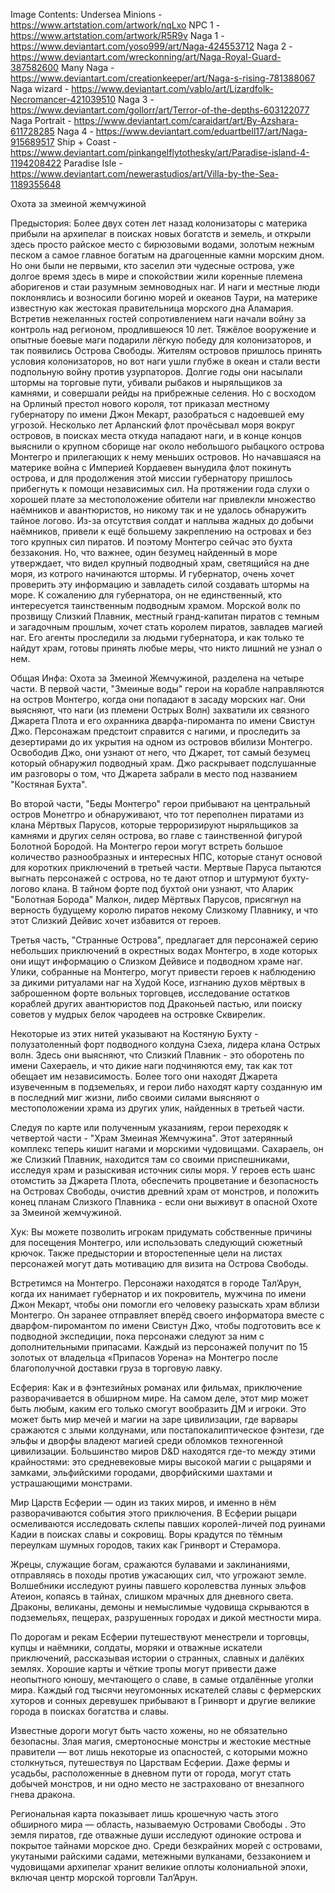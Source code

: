 Image Contents: 
Undersea Minions - https://www.artstation.com/artwork/nqLxo
NPC 1 - https://www.artstation.com/artwork/R5R9v
Naga 1 - https://www.deviantart.com/yoso999/art/Naga-424553712
Naga 2 - https://www.deviantart.com/wreckonning/art/Naga-Royal-Guard-387582600
Many Naga - https://www.deviantart.com/creationkeeper/art/Naga-s-rising-781388067
Naga wizard - https://www.deviantart.com/vablo/art/Lizardfolk-Necromancer-421039510
Naga 3 - https://www.deviantart.com/gollorr/art/Terror-of-the-depths-603122077
Naga Portrait - https://www.deviantart.com/caraidart/art/By-Azshara-611728285
Naga 4 - https://www.deviantart.com/eduartbell17/art/Naga-915689517
Ship + Coast - https://www.deviantart.com/pinkangelflytothesky/art/Paradise-island-4-1194208422
Paradise Isle - https://www.deviantart.com/newerastudios/art/Villa-by-the-Sea-1189355648


Охота за змеиной жемчужиной

Предыстория:
Более двух сотен лет назад колонизаторы с материка прибыли на архипелаг в поисках новых богатств и земель, и открыли здесь просто райское место с бирюзовыми водами, золотым нежным песком а самое главное богатым на драгоценные камни морским дном. Но они были не первыми, кто заселил эти чудесные острова, уже долгое время здесь в мире и спокойствии жили коренные племена аборигенов и стаи разумным земноводных наг. И наги и местные люди поклонялись и возносили богиню морей и океанов Таури, на материке известную как жестокая правительница морского дна Аламария. Встретив нежеланных гостей сопротивлением наги начали войну за контроль над регионом, продлившеюся 10 лет. Тяжёлое вооружение и опытные боевые маги подарили лёгкую победу для колонизаторов, и так появились Острова Свободы. 
Жителям островов пришлось принять условия колонизаторов, но вот наги ушли глубже в океан и стали вести подпольную войну против узурпаторов. Долгие годы они насылали штормы на торговые пути, убивали рыбаков и ныряльщиков за камнями, и совершали рейды на прибрежные селения. Но с восходом на Орлиный престол нового короля, тот приказал местному губернатору по имени Джон Мекарт, разобраться с надоевшей ему угрозой. Несколько лет Арланский флот прочёсывал моря вокруг островов, в поисках места откуда нападают наги, и в конце концов выяснили о крупном сборище наг около небольшого рыбацкого острова Монтегро и прилегающих к нему меньших островов. Но начавшаяся на материке война с Империей Кордаевен вынудила флот покинуть острова, и для продолжения этой миссии губернатору пришлось прибегнуть к помощи независимых сил. 
На протяжении года слухи о хорошей плате за местоположение обители наг привлекли множество наёмников и авантюристов, но никому так и не удалось обнаружить тайное логово. Из-за отсутствия солдат и наплыва жадных до добычи наёмников, привели к ещё большему закреплению на островах и без того крупных сил пиратов. И поэтому Монтегро сейчас это бухта беззакония. Но, что важнее, один безумец найденный в море утверждает, что видел крупный подводный храм, светящийся на дне моря, из котрого начинаются штормы. И губернатор, очень хочет проверить эту информацию и завладеть силой создавать штормы на море.
К сожалению для губернатора, он не единственный, кто интересуется таинственным подводным храмом. Морской волк по прозвищу Слизкий Плавник, местный гранд-капитан пиратов с темным и загадочным прошлым, хочет стать королем пиратов, завладев магией наг. Его агенты проследили за людьми губернатора, и как только те найдут храм, готовы принять любые меры, что никто лишний не узнал о нем.  


Общая Инфа:
Охота за Змеиной Жемчужиной, разделена на четыре части. В первой части, "Змеиные воды" герои на корабле направляются на остров Монтегро, когда они попадают в засаду морских наг. Они выясняют, что наги (из племени Острых Волн) захватили их связного Джарета Плота и его охранника дварфа-пироманта по имени Свистун Джо. Персонажам предстоит справится с нагими, и проследить за дезертирами до их укрытия на одном из островов вбилизи Монтегро. Освободив Джо, они узнают от него, что Джарет, тот самый безумец который обнаружил подводный храм. Джо раскрывает подслушанные им разговоры о том, что Джарета забрали в место под названием "Костяная Бухта".

Во второй части, "Беды Монтегро" герои прибывают на центральный остров Монетгро и обнаруживают, что тот переполнен пиратами из клана Мёртвых Парусов, которые терроризируют ныряльщиков за камнями и других селян острова, во главе с таинственной фигурой Болотной Бородой. На Монтегро герои могут встреть большое количество разнообразных и интересных НПС, которые станут основой для коротких приключений в третьей части. Мертвые Паруса пытаются выгнать персонажей с острова, но те дают отпор и штурмуют бухту-логово клана. В тайном форте под бухтой они узнают, что Аларик "Болотная Борода" Малкон, лидер Мёртвых Парусов, присягнул на верность будущему королю пиратов некому Слизкому Плавнику, и что этот Слизкий Дейвис хочет избавится от героев. 

Третья часть, "Странные Острова", предлагает для персонажей серию небольших приключений в окрестных водах Монтегро, в ходе которых они ищут информацию о Слизком Дейвисе и подводном храме наг. Улики, собранные на Монтегро, могут привести героев к наблюдению за дикими ритуалами наг на Худой Косе, изгнанию духов мёртвых в заброшенном форте вольных торговцев, исследование остатков кораблей других авантюристов под Драконьей пастью, или поиску советов у мудрых белок чародеев на островке Сквирелик.

Некоторые из этих нитей указывают на Костяную Бухту - полузатоленный форт подводного колдуна Сзеха, лидера клана Острых волн. Здесь они выясняют, что Слизкий Плавник - это оборотень по имени Сахераель, и что дикие наги подчиняются ему, так как тот обещает им независимость. Более того они находят Джарета изувеченным в подземельях, и герои либо находят карту созданную им в последний миг жизни, либо своими силами выясняют о местоположении храма из других улик, найденных в третьей части.  

Следуя по карте или полученным указаниям, герои переходяк к четвертой части - "Храм Змеиная Жемчужина". Этот затерянный комплекс теперь кишит нагами и морскими чудовищами. Сахараель, он же Слизкий Плавник, находится там со своими приспешниками, исследуя храм и разыскивая источник силы моря. У героев есть шанс отомстить за Джарета Плота, обеспечить процветание и безопасность на Островах Свободы, очистив древний храм от монстров, и положить конец планам Слизкого Плавника - если они выживут в опасной Охоте за Змеиной жемчужиной.

Хук: 
Вы можете позволить игрокам придумать собственные причины для посещения Монтегро, или использовать следующий сюжетный крючок. Также предыстории и второстепенные цели на листах персонажей могут дать мотивацию для визита на Острова Свободы.
 
Встретимся на Монтегро. Персонажи находятся в городе Тал’Арун, когда их нанимает губернатор и их покровитель, мужчина по имени Джон Мекарт, чтобы они помогли его человеку разыскать храм вблизи Монтегро. Он заранее отправляет вперёд своего информатора вместе с дварфом-пиромантом по имени Свистун Джо, чтобы подготовить все к подводной экспедиции, пока персонажи следуют за ним с дополнительными припасами. Каждый из персонажей получит по 15 золотых от владельца «Припасов Уорена» на Монтегро после благополучной доставки груза в торговую лавку.

Есферия: 
Как и в фэнтезийных романах или фильмах, приключение разворачивается в обширном мире. На самом деле, этот мир может быть любым, каким его только смогут вообразить ДМ и игроки. Это может быть мир мечей и магии на заре цивилизации, где варвары сражаются с злыми колдунами, или постапокалиптическое фэнтези, где эльфы и дворфы владеют магией среди обломков техногенной цивилизации. Большинство миров D&D находятся где-то между этими крайностями: это средневековые миры высокой магии с рыцарями и замками, эльфийскими городами, дворфийскими шахтами и устрашающими монстрами.

Мир Царств Есферии — один из таких миров, и именно в нём разворачиваются события этого приключения. В Есферии рыцари осмеливаются исследовать склепы павших королей-личей под руинами Кадии в поисках славы и сокровищ. Воры крадутся по тёмным переулкам шумных городов, таких как Гринворт и Стерамора.

Жрецы, служащие богам, сражаются булавами и заклинаниями, отправляясь в походы против ужасающих сил, что угрожают земле. Волшебники исследуют руины павшего королевства лунных эльфов Атеион, копаясь в тайнах, слишком мрачных для дневного света. Драконы, великаны, демоны и немыслимые чудовища скрываются в подземельях, пещерах, разрушенных городах и дикой местности мира.

По дорогам и рекам Есферии путешествуют менестрели и торговцы, купцы и наёмники, солдаты, моряки и отважные искатели приключений, рассказывая истории о странных, славных и далёких землях. Хорошие карты и чёткие тропы могут привести даже неопытного юношу, мечтающего о славе, в самые отдалённые уголки мира. Каждый год тысячи неугомонных искателей славы с фермерских хуторов и сонных деревушек прибывают в Гринворт и другие великие города в поисках богатства и славы.

Известные дороги могут быть часто хожены, но не обязательно безопасны. Злая магия, смертоносные монстры и жестокие местные правители — вот лишь некоторые из опасностей, с которыми можно столкнуться, путешествуя по Царствам Есферии. Даже фермы и усадьбы, расположенные в дневном пути от города, могут стать добычей монстров, и ни одно место не застраховано от внезапного гнева дракона.

Региональная карта показывает лишь крошечную часть этого обширного мира — область, называемую Островами Свободы . Это земля пиратов, где отважные души исследуют одинокие острова и покрытое тайнами морское дно. Среди безкрайних морей с островами, укутаными райскими садами, метежными вулканами, беззаконием и чудовищами архипелаг хранит великие оплоты колониальной эпохи, включая центр морской торговли Тал’Арун.
